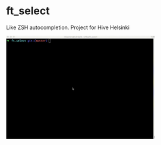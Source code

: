 # ft_select
Like ZSH autocompletion. Project for Hive Helsinki


<img src="https://github.com/tuommii/ft_select/blob/master/ft_select.gif" width="400">
